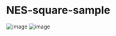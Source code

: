 # NES-square-sample
![image](https://github.com/user-attachments/assets/946f2df4-e870-43ab-a366-af5ef0eca8e6)
![image](https://github.com/user-attachments/assets/19e620c4-195c-4d5d-aa34-0de43e5ce6fd)
